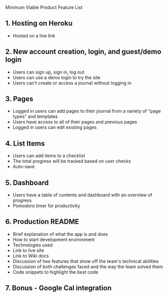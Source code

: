 Minimum Viable Product Feature List

## 1. Hosting on Heroku

- Hosted on a live link

## 2. New account creation, login, and guest/demo login

- Users can sign up, sign in, log out
- Users can use a demo login to try the site
- Users can't create or access a journal without logging in

## 3. Pages

- Logged in users can add pages to their journal from a variety of "page types" and templates
- Users have access to all of their pages and previous pages
- Logged in users can edit existing pages

## 4. List Items

- Users can add items to a checklist 
- The total progress will be tracked based on user checks 
- Auto-save

## 5. Dashboard

- Users have a table of contents and dashboard with an overview of progress
- Pomodoro timer for productivity

## 6. Production README

- Brief explanation of what the app is and does
- How to start development environment
- Technologies used
- Link to live site
- Link to Wiki docs
- Discussion of two features that show off the team's technical abilities
- Discussion of both challenges faced and the way the team solved them
- Code snippets to highlight the best code

## 7. Bonus - Google Cal integration


